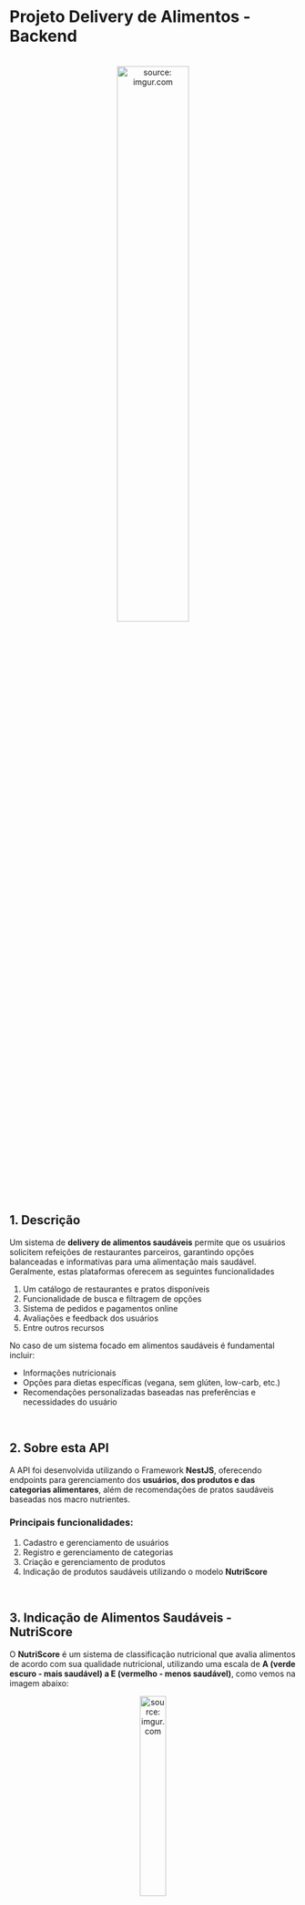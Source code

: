 # Projeto Delivery de Alimentos - Backend

<br />

<div align="center">
    <img src="https://i.imgur.com/icgjsRQ.png" title="source: imgur.com" width="50%"/>
</div>
<br /><br />

## 1. Descrição

Um sistema de **delivery de alimentos saudáveis** permite que os usuários solicitem refeições de restaurantes parceiros, garantindo opções balanceadas e informativas para uma alimentação mais saudável. Geralmente, estas plataformas oferecem as seguintes funcionalidades

1. Um catálogo de restaurantes e pratos disponíveis
2. Funcionalidade de busca e filtragem de opções
3. Sistema de pedidos e pagamentos online
4. Avaliações e feedback dos usuários
5. Entre outros recursos

No caso de um sistema focado em alimentos saudáveis é fundamental incluir:

- Informações nutricionais
- Opções para dietas específicas (vegana, sem glúten, low-carb, etc.)
- Recomendações personalizadas baseadas nas preferências e necessidades do usuário

<br />

## 2. Sobre esta API



A API foi desenvolvida utilizando o Framework **NestJS**, oferecendo endpoints para gerenciamento dos **usuários, dos produtos e das categorias alimentares**, além de recomendações de pratos saudáveis baseadas nos macro nutrientes.



### Principais funcionalidades:

1. Cadastro e gerenciamento de usuários
2. Registro e gerenciamento de categorias
3. Criação e gerenciamento de produtos
4. Indicação de produtos saudáveis utilizando o modelo **NutriScore**

<br />

## 3. Indicação de Alimentos Saudáveis - NutriScore



O **NutriScore** é um sistema de classificação nutricional que avalia alimentos de acordo com sua qualidade nutricional, utilizando uma escala de **A (verde escuro - mais saudável) a E (vermelho - menos saudável)**, como vemos na imagem abaixo:

<div align="center">
    <img src="https://i.imgur.com/uYe56AM.png" title="source: imgur.com" width="30%"/>
</div>

A classificação é baseada nos **nutrientes bons e ruins** por 100g do alimento:

- **Bons:** fibras, proteínas, frutas, legumes e oleaginosas
- **Ruins:** calorias, açúcares, gorduras saturadas e sódio

O sistema atribui pontos a cada critério, calculando a classificação final do alimento.

<br />

## 4. Integração com a API - Google Gemini



O **Google Gemini** é uma família de modelos de inteligência artificial (IA) desenvolvida pelo Google DeepMind. Ele é projetado para processar múltiplos tipos de dados (texto, imagem, áudio e código) e pode ser utilizado em diversas aplicações, como assistentes virtuais, geração de texto, análise de imagens e mais.

A API do **Google Gemini** será utilizada para obter as informações nutricionais dos alimentos no momento do cadastro e atualização dos dados dos produtos. Isso permitirá que os usuários recebam dados precisos e confiáveis.



### Passos para integração:

1. Criar um projeto no [Google Cloud Console](https://console.cloud.google.com)
2. Criar um novo projeto
3. Ativar a **API do Gemini** e gerar uma **chave de API**
4. Adicionar a chave de API e a URL nas variáveis de ambiente do projeto Nest
5. Criar um serviço para consumir a API do Gemini, através do envio de requisições HTTP

<br />

## 5. Diagrama de Classes

```mermaid
classDiagram
class Categoria {
  - id : number
  - descricao : string
  - icone : string
  - produto : []Produto
  + findAll()
  + findById(id : number)
  + findByDescricao(descricao : string)
  + create(categoria : Categoria)
  + update(categoria : Categoria)
  + delete(id : number)
}
class Produto {
  - id : number
  - nome : string
  - preco : number
  - foto : string
  - nutriscore : string
  - categoria : Categoria
  - usuario : Usuario
  + findAll()
  + findById(id : number)
  + findByNome(nome : string)
  + create(produto : Produto)
  + update(produto : Produto)
  + delete(id : number)
}
class Usuario {
  - id : number
  - nome : string
  - usuario : string
  - senha : string
  - foto : string
  - produto : []Produto
  + findAll()
  + findById(id : number)
  + create(usuario : Usuario)
  + update(usuario : Usuario)
  + autenticar(usuariologin : UsuarioLogin)
}
class UsuarioLogin{
  - id : number
  - nome : string
  - usuario : string
  - senha : string
  - foto : string
  - token : string
}
Categoria --> Produto
Usuario --> Produto
```

<br />

## 6. Diagrama Entidade-Relacionamento (DER)



```mermaid
erDiagram
    CATEGORIA o|--o{ PRODUTO : classifica
    CATEGORIA {
        bigint id PK
        varchar(255) descricao
        varchar(5000) icone
    }
    PRODUTO }o--|o USUARIO : tem
    PRODUTO {
        bigint id PK
        varchar(255) nome
        decimal preco
        varchar(5000) foto
        varchar(255) nutriscore
        bigint categoria_id FK
        bigint usuario_id FK
    }
    USUARIO {
		bigint id PK
		varchar(255) nome
		varchar(255) usuario
		varchar(255) senha
		varchar(5000) foto
    }


```

<br />

## 7. Tecnologias utilizadas

| Item                          | Descrição  |
| ----------------------------- | ---------- |
| **Servidor**                  | Node JS    |
| **Linguagem de programação**  | TypeScript |
| **Framework**                 | Nest JS    |
| **ORM**                       | TypeORM    |
| **Banco de dados Relacional** | MySQL      |

<br />

## 8. Configuração e Execução

1. Clone o repositório
2. Instale as dependências: `npm install`
3. Configure o banco de dados no arquivo `app.module.ts`
4. Configure as variaveis de ambiente no arquivo `.env`
5. Execute a aplicação: `npm run start:dev`

<br />

## 9. Implementações Futuras

- [ ] Implementar a função Curtir produtos

